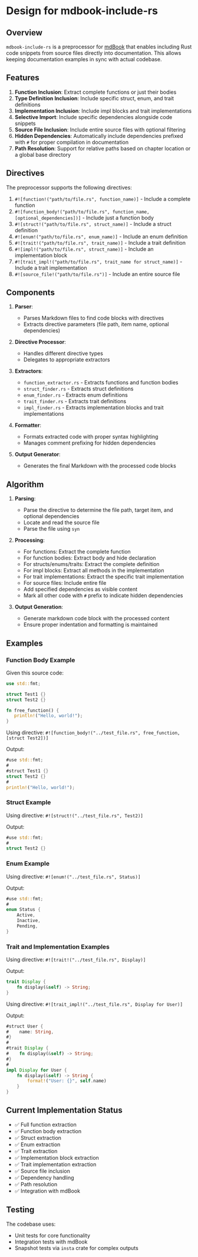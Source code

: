 # Design for mdbook-include-rs

## Overview

`mdbook-include-rs` is a preprocessor for [mdBook](https://rust-lang.github.io/mdBook/) that enables including Rust code snippets from source files directly into documentation. This allows keeping documentation examples in sync with actual codebase.

## Features

1. **Function Inclusion**: Extract complete functions or just their bodies
2. **Type Definition Inclusion**: Include specific struct, enum, and trait definitions
3. **Implementation Inclusion**: Include impl blocks and trait implementations
4. **Selective Import**: Include specific dependencies alongside code snippets
5. **Source File Inclusion**: Include entire source files with optional filtering
6. **Hidden Dependencies**: Automatically include dependencies prefixed with `#` for proper compilation in documentation
7. **Path Resolution**: Support for relative paths based on chapter location or a global base directory

## Directives

The preprocessor supports the following directives:

1. `#![function!("path/to/file.rs", function_name)]` - Include a complete function
2. `#![function_body!("path/to/file.rs", function_name, [optional_dependencies])]` - Include just a function body
3. `#![struct!("path/to/file.rs", struct_name)]` - Include a struct definition
4. `#![enum!("path/to/file.rs", enum_name)]` - Include an enum definition
5. `#![trait!("path/to/file.rs", trait_name)]` - Include a trait definition
6. `#![impl!("path/to/file.rs", struct_name)]` - Include an implementation block
7. `#![trait_impl!("path/to/file.rs", trait_name for struct_name)]` - Include a trait implementation
8. `#![source_file!("path/to/file.rs")]` - Include an entire source file

## Components

1. **Parser**:
   - Parses Markdown files to find code blocks with directives
   - Extracts directive parameters (file path, item name, optional dependencies)

2. **Directive Processor**:
   - Handles different directive types
   - Delegates to appropriate extractors

3. **Extractors**:
   - `function_extractor.rs` - Extracts functions and function bodies
   - `struct_finder.rs` - Extracts struct definitions
   - `enum_finder.rs` - Extracts enum definitions
   - `trait_finder.rs` - Extracts trait definitions
   - `impl_finder.rs` - Extracts implementation blocks and trait implementations

4. **Formatter**:
   - Formats extracted code with proper syntax highlighting
   - Manages comment prefixing for hidden dependencies

5. **Output Generator**:
   - Generates the final Markdown with the processed code blocks

## Algorithm

1. **Parsing**:
   - Parse the directive to determine the file path, target item, and optional dependencies
   - Locate and read the source file
   - Parse the file using `syn`

2. **Processing**:
   - For functions: Extract the complete function
   - For function bodies: Extract body and hide declaration
   - For structs/enums/traits: Extract the complete definition
   - For impl blocks: Extract all methods in the implementation
   - For trait implementations: Extract the specific trait implementation
   - For source files: Include entire file
   - Add specified dependencies as visible content
   - Mark all other code with `#` prefix to indicate hidden dependencies

3. **Output Generation**:
   - Generate markdown code block with the processed content
   - Ensure proper indentation and formatting is maintained

## Examples

### Function Body Example

Given this source code:
```rust
use std::fmt;

struct Test1 {}
struct Test2 {}

fn free_function() {
   println!("Hello, world!");
}
```

Using directive: `#![function_body!("../test_file.rs", free_function, [struct Test2])]`

Output:
```rust
#use std::fmt;
#
#struct Test1 {}
struct Test2 {}
#
println!("Hello, world!");
```

### Struct Example

Using directive: `#![struct!("../test_file.rs", Test2)]`

Output:
```rust
#use std::fmt;
#
struct Test2 {}
```

### Enum Example

Using directive: `#![enum!("../test_file.rs", Status)]`

Output:
```rust
#use std::fmt;
#
enum Status {
    Active,
    Inactive,
    Pending,
}
```

### Trait and Implementation Examples

Using directive: `#![trait!("../test_file.rs", Display)]`

Output:
```rust
trait Display {
    fn display(&self) -> String;
}
```

Using directive: `#![trait_impl!("../test_file.rs", Display for User)]`

Output:
```rust
#struct User {
#    name: String,
#}
#
#trait Display {
#    fn display(&self) -> String;
#}
#
impl Display for User {
    fn display(&self) -> String {
        format!("User: {}", self.name)
    }
}
```

## Current Implementation Status

- ✅ Full function extraction
- ✅ Function body extraction
- ✅ Struct extraction
- ✅ Enum extraction
- ✅ Trait extraction
- ✅ Implementation block extraction
- ✅ Trait implementation extraction
- ✅ Source file inclusion
- ✅ Dependency handling
- ✅ Path resolution
- ✅ Integration with mdBook

## Testing

The codebase uses:
- Unit tests for core functionality
- Integration tests with mdBook
- Snapshot tests via `insta` crate for complex outputs